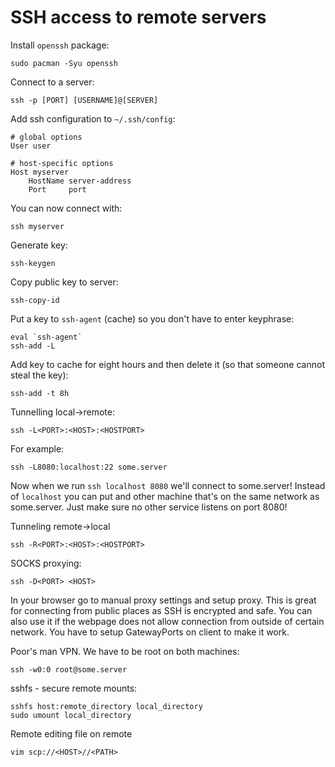 # SSH access to remote servers

Install `openssh` package:
```
sudo pacman -Syu openssh
```

Connect to a server:
```
ssh -p [PORT] [USERNAME]@[SERVER]
```

Add ssh configuration to `~/.ssh/config`:
```
# global options
User user

# host-specific options
Host myserver
    HostName server-address
    Port     port
```

You can now connect with:
```
ssh myserver
```


Generate key:
```
ssh-keygen
```

Copy public key to server:
```
ssh-copy-id
```

Put a key to `ssh-agent` (cache) so you don't have to enter keyphrase:
```
eval `ssh-agent`
ssh-add -L
```

Add key to cache for eight hours and then delete it (so that someone cannot steal the key):
```
ssh-add -t 8h
```

Tunnelling local->remote:
```
ssh -L<PORT>:<HOST>:<HOSTPORT>
```

For example:
```
ssh -L8080:localhost:22 some.server
```

Now when we run `ssh localhost 8080` we'll connect to some.server! Instead of `localhost` you can put and other machine that's on the same network as some.server. Just make sure no other service listens on port 8080!

Tunneling remote->local
```
ssh -R<PORT>:<HOST>:<HOSTPORT>
```

SOCKS proxying:
```
ssh -D<PORT> <HOST>
```

In your browser go to manual proxy settings and setup proxy. This is great for connecting from public places as SSH is encrypted and safe. You can also use it if the webpage does not allow connection from outside of certain network. You have to setup GatewayPorts on client to make it work.

Poor's man VPN. We have to be root on both machines:
```
ssh -w0:0 root@some.server
```

sshfs - secure remote mounts:
```
sshfs host:remote_directory local_directory
sudo umount local_directory
```

Remote editing file on remote
```
vim scp://<HOST>//<PATH>
```
